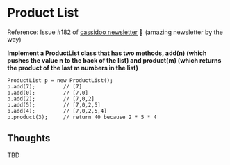 # Product List

Reference: Issue #182 of [cassidoo newsletter](https://buttondown.email/cassidoo/archive/without-struggle-there-is-no-progress-frederick/) 🎉 (amazing newsletter by the way)

**Implement a ProductList class that has two methods, add(n) (which pushes the value n to the back of the list) and product(m) (which returns the product of the last m numbers in the list)**

```console
ProductList p = new ProductList();
p.add(7);         // [7]
p.add(0);         // [7,0]
p.add(2);         // [7,0,2]
p.add(5);         // [7,0,2,5]
p.add(4);         // [7,0,2,5,4]
p.product(3);     // return 40 because 2 * 5 * 4
```

## Thoughts

TBD
